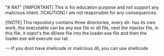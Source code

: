 "# RAT"
[!IMPORTANT] 
This is for education purpose and not support any malicious intent.
[!CAUTION]
I am not responsible for any consequences.

[!NOTE] 
This repository contains three directories, every dir. has its own work, the executable can be any exe file or dll file, next the injector file, in this file, it inject's the dll/exe file into the loader.exe file and then the loader.exe will execute our rat.

---If you dont have shellcode or malicious dll, you can use shellcode
